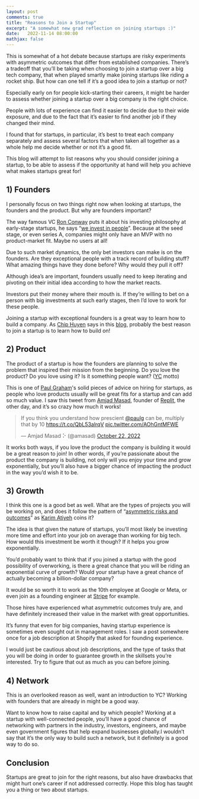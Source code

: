 ```yaml
---
layout: post
comments: true
title: "Reasons to Join a Startup"
excerpt: "A somewhat new grad reflection on joining startups :)"
date:   2022-11-14 08:00:00
mathjax: false
---
```


This is somewhat of a hot debate because startups are risky experiments with asymmetric outcomes that differ from established companies. There’s a tradeoff that you’ll be taking when choosing to join a startup over a big tech company, that when played smartly make joining startups like riding a rocket ship. But how can one tell if it’s a good idea to join a startup or not?

Especially early on for people kick-starting their careers, it might be harder to assess whether joining a startup over a big company is the right choice.

People with lots of experience can find it easier to decide due to their wide exposure, and due to the fact that it’s easier to find another job if they changed their mind.

I found that for startups, in particular, it’s best to treat each company separately and assess several factors that when taken all together as a whole help me decide whether or not it’s a good fit.

This blog will attempt to list reasons why you should consider joining a startup, to be able to assess if the opportunity at hand will help you achieve what makes startups great for!

## 1) Founders
I personally focus on two things right now when looking at startups, the founders and the product. But why are founders important?

The way famous VC [Ron Conway](https://twitter.com/ronconway?lang=en) puts it about his investing philosophy at early-stage startups, he says “[we invest in people](https://youtu.be/qvHhhIfu7Lo?t=1178)”. Because at the seed stage, or even series A, companies might only have an MVP with no product-market fit. Maybe no users at all!

Due to such market dynamics, the only bet investors can make is on the founders. Are they exceptional people with a track record of building stuff? What amazing things have they done before? Why would they pull it off? 

Although idea’s are important, founders usually need to keep iterating and pivoting on their initial idea according to how the market reacts.

Investors put their money where their mouth is. If they’re willing to bet on a person with big investments at such early stages, then I’d love to work for these people.

Joining a startup  with exceptional founders is a great way to learn how to build a company. As [Chip Huyen](https://huyenchip.com/) says in this [blog](https://huyenchip.com/2021/02/27/why-not-join-a-startup.html#why_join_a_startup), probably the best reason to join a startup is to learn how to build on!

## 2) Product
The product of a startup is how the founders are planning to solve the problem that inspired their mission from the beginning. Do you love the product? Do you love using it? Is it something people want? ([YC](https://www.ycombinator.com/)  motto)

This is one of [Paul Graham](https://twitter.com/paulg)'s solid pieces of advice on hiring for startups, as people who love products usually will be great fits for a startup and can add so much value. I saw this tweet from [Amjad Masad](https://twitter.com/amasad), founder of [Replit](https://replit.com/~), the other day, and it’s so crazy how much it works!

<blockquote class="twitter-tweet"><p lang="en" dir="ltr">If you think you understand how prescient <a href="https://twitter.com/paulg?ref_src=twsrc%5Etfw">@paulg</a> can be, multiply that by 10 <a href="https://t.co/QbL53alrqV">https://t.co/QbL53alrqV</a> <a href="https://t.co/AOhGntMFWE">pic.twitter.com/AOhGntMFWE</a></p>&mdash; Amjad Masad ⠕ (@amasad) <a href="https://twitter.com/amasad/status/1583613496926736384?ref_src=twsrc%5Etfw">October 22, 2022</a></blockquote> <script async src="https://platform.twitter.com/widgets.js" charset="utf-8"></script>

It works both ways, if you love the product the company is building it would be a great reason to join! In other words, if you’re passionate about the product the company is building, not only will you enjoy your time and grow exponentially, but you’ll also have a bigger chance of impacting the product in the way you’d wish it to be.

## 3) Growth
I think this one is a good bet as well. What are the types of projects you will be working on, and does it follow the pattern of  “[asymmetric risks and outcomes](https://engineering.ramp.com/making-big-bets-in-business)” as [Karim Atiyeh](https://twitter.com/karimatiyeh) coins it? 

The idea is that given the nature of startups, you’ll most likely be investing more time and effort into your job on average than working for big tech. How would this investment be worth it though? If it helps you grow exponentially.

You’d probably want to think that if you joined a startup with the good possibility of overworking, is there a great chance that you will be riding an exponential curve of growth? Would your startup have a great chance of actually becoming a billion-dollar company?

It would be so worth it to work as the 10th employee at Google or Meta, or even join as a founding engineer at [Stripe](https://stripe.com/) for example.

Those hires have experienced what asymmetric outcomes truly are, and have definitely increased their value in the market with great opportunities.

It’s funny that even for big companies, having startup experience is sometimes even sought out in management roles. I saw a post somewhere once for a job description at Shopify that asked for founding experience.

I would just be cautious about job descriptions, and the type of tasks that you will be doing in order to guarantee growth in the skillsets you’re interested. Try to figure that out as much as you can before joining.

## 4) Network
This is an overlooked reason as well, want an introduction to YC? Working with founders that are already in might be a good way. 

Want to know how to raise capital and by which people? Working at a startup with well-connected people, you’ll have a good chance of networking with partners in the industry, investors, engineers, and maybe even government figures that help expand businesses globally.I wouldn’t say that it’s the only way to build such a network, but it definitely is a good way to do so.

## Conclusion
Startups are great to join for the right reasons, but also have drawbacks that might hurt one’s career if not addressed correctly. Hope this blog has taught you a thing or two about startups. 
